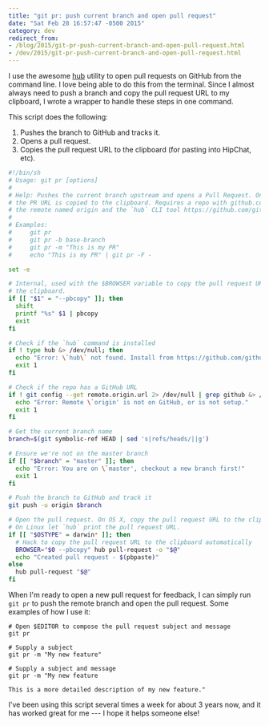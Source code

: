 ```yaml
---
title: "git pr: push current branch and open pull request"
date: "Sat Feb 28 16:57:47 -0500 2015"
category: dev
redirect_from:
- /blog/2015/git-pr-push-current-branch-and-open-pull-request.html
- /dev/2015/git-pr-push-current-branch-and-open-pull-request.html
---
```


I use the awesome [hub][] utility to open pull requests on GitHub from the
command line. I love being able to do this from the terminal. Since I almost
always need to push a branch and copy the pull request URL to my clipboard, I
wrote a wrapper to handle these steps in one command.

This script does the following:

1. Pushes the branch to GitHub and tracks it.
2. Opens a pull request.
3. Copies the pull request URL to the clipboard (for pasting into HipChat, etc).

```sh
#!/bin/sh
# Usage: git pr [options]
#
# Help: Pushes the current branch upstream and opens a Pull Request. On OS X,
# the PR URL is copied to the clipboard. Requires a repo with github.com as
# the remote named origin and the `hub` CLI tool https://github.com/github/hub
#
# Examples:
#     git pr
#     git pr -b base-branch
#     git pr -m "This is my PR"
#     echo "This is my PR" | git pr -F -

set -e

# Internal, used with the $BROWSER variable to copy the pull request URL to
# the clipboard.
if [[ "$1" = "--pbcopy" ]]; then
  shift
  printf "%s" $1 | pbcopy
  exit
fi

# Check if the `hub` command is installed
if ! type hub &> /dev/null; then
  echo "Error: \`hub\` not found. Install from https://github.com/github/hub"
  exit 1
fi

# Check if the repo has a GitHub URL
if ! git config --get remote.origin.url 2> /dev/null | grep github &> /dev/null; then
  echo "Error: Remote \`origin' is not on GitHub, or is not setup."
  exit 1
fi

# Get the current branch name
branch=$(git symbolic-ref HEAD | sed 's|refs/heads/||g')

# Ensure we're not on the master branch
if [[ "$branch" = "master" ]]; then
  echo "Error: You are on \`master', checkout a new branch first!"
  exit 1
fi

# Push the branch to GitHub and track it
git push -u origin $branch

# Open the pull request. On OS X, copy the pull request URL to the clipboard.
# On Linux let `hub` print the pull request URL.
if [[ "$OSTYPE" = darwin* ]]; then
  # Hack to copy the pull request URL to the clipboard automatically
  BROWSER="$0 --pbcopy" hub pull-request -o "$@"
  echo "Created pull request - $(pbpaste)"
else
  hub pull-request "$@"
fi
```

When I'm ready to open a new pull request for feedback, I can simply run `git
pr` to push the remote branch and open the pull request. Some examples of how
I use it:

```
# Open $EDITOR to compose the pull request subject and message
git pr

# Supply a subject
git pr -m "My new feature"

# Supply a subject and message
git pr -m "My new feature

This is a more detailed description of my new feature."
```

I've been using this script several times a week for about 3 years now, and it
has worked great for me --- I hope it helps someone else!

[hub]: https://github.com/github/hub
